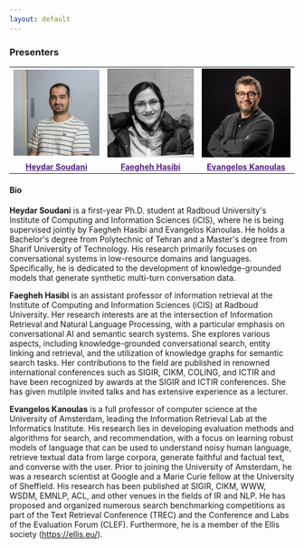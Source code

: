 ```yaml
---
layout: default
---
```


### Presenters
<table style="border: none;">
<tr style="border: none;">
<td align="center" style="width: 200px;" >
<img class="circlepic" src="./imgs/Heydar.jpg" />
</td>
<td align="center" style="width: 200px;">
<img class="circlepic" src="./imgs/Faegheh.jpeg" />
</td>
<td align="center" style="width: 200px;">
<img class="circlepic" src="./imgs/Evangelos.jpg" />
</td>
</tr>
<tr  style="border: none;">
<td align="center">
<b><a href="https://scholar.google.com/citations?user=PKdMg1AAAAAJ&hl=en&oi=ao" style="color:#51247a;">Heydar Soudani</a></b>
</td>
<td align="center">
<b><a href="https://hasibi.com/" style="color:#51247a;">Faegheh Hasibi</a></b>
</td>
<td align="center">
<b><a href="https://scholar.google.com/citations?user=0HybxV4AAAAJ&hl=en" style="color:#51247a;">Evangelos Kanoulas</a></b>
</td>
</tr>
</table>


#### Bio

<b>Heydar Soudani</b> is a first-year Ph.D. student at Radboud University's Institute of Computing and Information Sciences (iCIS), where he is being supervised jointly by Faegheh Hasibi and Evangelos Kanoulas. He holds a Bachelor's degree from Polytechnic of Tehran and a Master's degree from Sharif University of Technology. His research primarily focuses on conversational systems in low-resource domains and languages. Specifically, he is dedicated to the development of knowledge-grounded models that generate synthetic multi-turn conversation data.

<b>Faegheh Hasibi</b> is an assistant professor of information retrieval at the Institute of Computing and Information Sciences (iCIS) at Radboud University. Her research interests are at the intersection of Information Retrieval and Natural Language Processing, with a particular emphasis on conversational AI and semantic search systems. She explores various aspects, including knowledge-grounded conversational search, entity linking and retrieval, and the utilization of knowledge graphs for semantic search tasks. Her contributions to the field are published in renowned international conferences such as SIGIR, CIKM, COLING, and ICTIR and have been recognized by awards at the SIGIR and ICTIR conferences. She has given mutilple invited talks and has extensive experience as a lecturer. 

<b>Evangelos Kanoulas</b> is a full professor of computer science at the University of Amsterdam, leading the Information Retrieval Lab at the Informatics Institute. His research lies in developing evaluation methods and algorithms for search, and recommendation, with a focus on learning robust models of language that can be used to understand noisy human language, retrieve textual data from large corpora, generate faithful and factual text, and converse with the user. Prior to joining the University of Amsterdam, he was a research scientist at Google and a Marie Curie fellow at the University of Sheffield. His research has been published at SIGIR, CIKM, WWW, WSDM, EMNLP, ACL, and other venues in the fields of IR and NLP. He has proposed and organized numerous search benchmarking competitions as part of the Text Retrieval Conference (TREC) and the Conference and Labs of the Evaluation Forum (CLEF). Furthermore, he is a member of the Ellis society (https://ellis.eu/).

